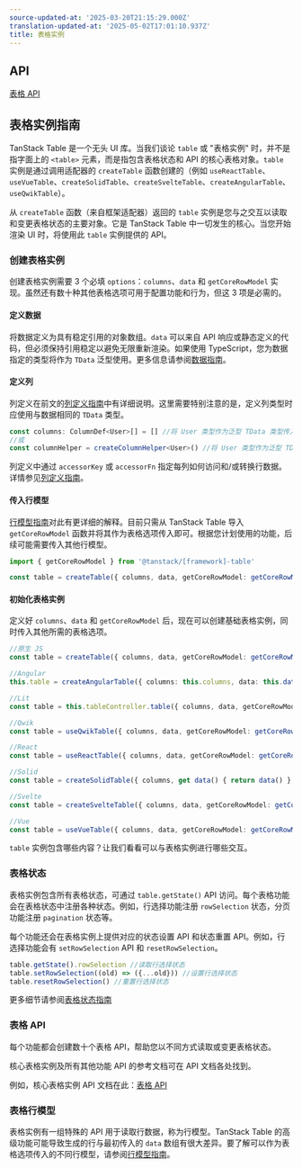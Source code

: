 ```yaml
---
source-updated-at: '2025-03-20T21:15:29.000Z'
translation-updated-at: '2025-05-02T17:01:10.937Z'
title: 表格实例
---
```

## API

[表格 API](../api/core/table)

## 表格实例指南

TanStack Table 是一个无头 UI 库。当我们谈论 `table` 或 "表格实例" 时，并不是指字面上的 `<table>` 元素，而是指包含表格状态和 API 的核心表格对象。`table` 实例是通过调用适配器的 `createTable` 函数创建的（例如 `useReactTable`、`useVueTable`、`createSolidTable`、`createSvelteTable`、`createAngularTable`、`useQwikTable`）。

从 `createTable` 函数（来自框架适配器）返回的 `table` 实例是您与之交互以读取和变更表格状态的主要对象。它是 TanStack Table 中一切发生的核心。当您开始渲染 UI 时，将使用此 `table` 实例提供的 API。

### 创建表格实例

创建表格实例需要 3 个必填 `options`：`columns`、`data` 和 `getCoreRowModel` 实现。虽然还有数十种其他表格选项可用于配置功能和行为，但这 3 项是必需的。

#### 定义数据

将数据定义为具有稳定引用的对象数组。`data` 可以来自 API 响应或静态定义的代码，但必须保持引用稳定以避免无限重新渲染。如果使用 TypeScript，您为数据指定的类型将作为 `TData` 泛型使用。更多信息请参阅[数据指南](../guide/data)。

#### 定义列

列定义在前文的[列定义指南](../guide/column-defs)中有详细说明。这里需要特别注意的是，定义列类型时应使用与数据相同的 `TData` 类型。

```ts
const columns: ColumnDef<User>[] = [] //将 User 类型作为泛型 TData 类型传入
//或
const columnHelper = createColumnHelper<User>() //将 User 类型作为泛型 TData 类型传入
```

列定义中通过 `accessorKey` 或 `accessorFn` 指定每列如何访问和/或转换行数据。详情参见[列定义指南](../guide/column-defs#creating-accessor-columns)。

#### 传入行模型

[行模型指南](../guide/row-models)对此有更详细的解释。目前只需从 TanStack Table 导入 `getCoreRowModel` 函数并将其作为表格选项传入即可。根据您计划使用的功能，后续可能需要传入其他行模型。

```ts
import { getCoreRowModel } from '@tanstack/[framework]-table'

const table = createTable({ columns, data, getCoreRowModel: getCoreRowModel() })
```

#### 初始化表格实例

定义好 `columns`、`data` 和 `getCoreRowModel` 后，现在可以创建基础表格实例，同时传入其他所需的表格选项。

```ts
//原生 JS
const table = createTable({ columns, data, getCoreRowModel: getCoreRowModel() })

//Angular
this.table = createAngularTable({ columns: this.columns, data: this.data(), getCoreRowModel: getCoreRowModel() })

//Lit
const table = this.tableController.table({ columns, data, getCoreRowModel: getCoreRowModel() })

//Qwik
const table = useQwikTable({ columns, data, getCoreRowModel: getCoreRowModel() })

//React
const table = useReactTable({ columns, data, getCoreRowModel: getCoreRowModel() })

//Solid
const table = createSolidTable({ columns, get data() { return data() }, getCoreRowModel: getCoreRowModel() })

//Svelte
const table = createSvelteTable({ columns, data, getCoreRowModel: getCoreRowModel() })

//Vue
const table = useVueTable({ columns, data, getCoreRowModel: getCoreRowModel() })
```

`table` 实例包含哪些内容？让我们看看可以与表格实例进行哪些交互。

### 表格状态

表格实例包含所有表格状态，可通过 `table.getState()` API 访问。每个表格功能会在表格状态中注册各种状态。例如，行选择功能注册 `rowSelection` 状态，分页功能注册 `pagination` 状态等。

每个功能还会在表格实例上提供对应的状态设置 API 和状态重置 API。例如，行选择功能会有 `setRowSelection` API 和 `resetRowSelection`。

```ts
table.getState().rowSelection //读取行选择状态
table.setRowSelection((old) => ({...old})) //设置行选择状态
table.resetRowSelection() //重置行选择状态
```

更多细节请参阅[表格状态指南](../framework/react/guide/table-state)

### 表格 API

每个功能都会创建数十个表格 API，帮助您以不同方式读取或变更表格状态。

核心表格实例及所有其他功能 API 的参考文档可在 API 文档各处找到。

例如，核心表格实例 API 文档在此：[表格 API](../api/core/table#table-api)

### 表格行模型

表格实例有一组特殊的 API 用于读取行数据，称为行模型。TanStack Table 的高级功能可能导致生成的行与最初传入的 `data` 数组有很大差异。要了解可以作为表格选项传入的不同行模型，请参阅[行模型指南](../guide/row-models)。
